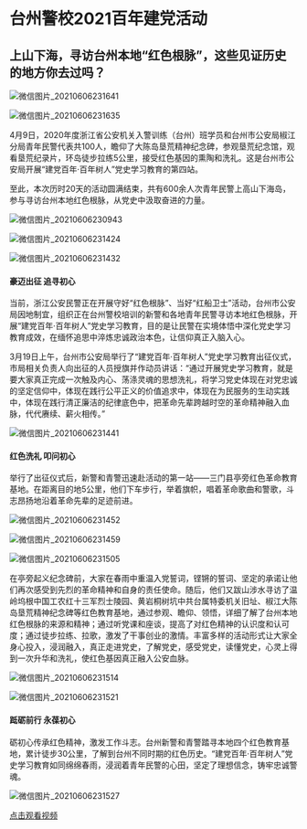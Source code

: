 # 台州警校2021百年建党活动

## 上山下海，寻访台州本地“红色根脉”，这些见证历史的地方你去过吗？

![微信图片_20210606231641](IMG\img\index\微信图片_20210606231641.gif)

![微信图片_20210606231635](IMG\img\index\微信图片_20210606231635.jpg)



​	4月9日，2020年度浙江省公安机关入警训练（台州）班学员和台州市公安局椒江分局青年民警代表共100人，瞻仰了大陈岛垦荒精神纪念碑，参观垦荒纪念馆，观看垦荒纪录片，环岛徒步拉练5公里，接受红色基因的熏陶和洗礼。这是台州市公安局开展“建党百年·百年树人”党史学习教育的第四站。

至此，本次历时20天的活动圆满结束，共有600余人次青年民警上高山下海岛，参与寻访台州本地红色根脉，从党史中汲取奋进的力量。

![微信图片_20210606230943](IMG\img\index\微信图片_20210606230943.jpg)



![微信图片_20210606231424](IMG\img\index\微信图片_20210606231424.jpg)

![微信图片_20210606231432](IMG\img\index\微信图片_20210606231432.jpg)



#### **豪迈出征 追寻初心**

​	当前，浙江公安民警正在开展守好“红色根脉”、当好“红船卫士”活动，台州市公安局因地制宜，组织正在台州警校培训的新警和各地青年民警寻访本地红色根脉，开展“建党百年·百年树人”党史学习教育，目的是让民警在实境体悟中深化党史学习教育成效，在缅怀追思中淬炼忠诚政治本色，让信仰真正入脑入心。

​	3月19日上午，台州市公安局举行了“建党百年·百年树人”党史学习教育出征仪式，市局相关负责人向出征的人员授旗并作动员讲话：“通过开展党史学习教育，就是要大家真正完成一次触及内心、荡涤灵魂的思想洗礼，将学习党史体现在对党忠诚的坚定信仰中，体现在践行公平正义的价值追求中，体现在为民服务的生动实践中，体现在践行清正廉洁的纪律底色中，把革命先辈跨越时空的革命精神融入血脉，代代赓续、薪火相传。”

![微信图片_20210606231441](IMG\img\index\微信图片_20210606231441.jpg)



#### **红色洗礼 叩问初心**

举行了出征仪式后，新警和青警迅速赴活动的第一站——三门县亭旁红色革命教育基地。在距离目的地5公里，他们下车步行，举着旗帜，唱着革命歌曲和警歌，斗志昂扬地沿着革命先辈的足迹前进。

![微信图片_20210606231452](IMG\img\index\微信图片_20210606231452.jpg)

![微信图片_20210606231459](IMG\img\index\微信图片_20210606231459.jpg)

![微信图片_20210606231505](IMG\img\index\微信图片_20210606231505.jpg)

在亭旁起义纪念碑前，大家在春雨中重温入党誓词，铿锵的誓词、坚定的承诺让他们再次感受到先烈的革命精神和自身的责任使命。随后，他们又跋山涉水寻访了温岭坞根中国工农红十三军烈士陵园、黄岩桐树坑中共台属特委机关旧址、椒江大陈岛垦荒精神纪念碑等红色教育基地，通过参观、瞻仰、领悟，详细了解了台州本地红色根脉的来源和精神；通过听党课和座谈，提高了对红色精神的认识度和认可度；通过徒步拉练、拉歌，激发了干事创业的激情。丰富多样的活动形式让大家全身心投入，浸润融入，真正走进党史，了解党史，感受党史，读懂党史，心灵上得到一次升华和洗礼，使红色基因真正融入公安血脉。

![微信图片_20210606231514](IMG\img\index\微信图片_20210606231514.jpg)



![微信图片_20210606231521](IMG\img\index\微信图片_20210606231521.jpg)





#### **䟡砺前行 永葆初心**

砺初心传承红色精神，激发工作斗志。台州新警和青警踏寻本地四个红色教育基地，累计徒步30公里，了解到台州不同时期的红色历史。“建党百年·百年树人”党史学习教育如同绵绵春雨，浸润着青年民警的心田，坚定了理想信念，铸牢忠诚警魂。

![微信图片_20210606231527](IMG\img\index\微信图片_20210606231527.jpg)

[点击观看视频](http://go.plvideo.cn/front/video/view?vid=f3d6a4d47f8f1b4e694683e8531e1ff7_f)



